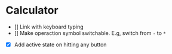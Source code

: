 # Calculator

-   [] Link with keyboard typing
-   [] Make operaction symbol switchable. E.g, switch from `-` to `*`
-   [x] Add active state on hitting any button
